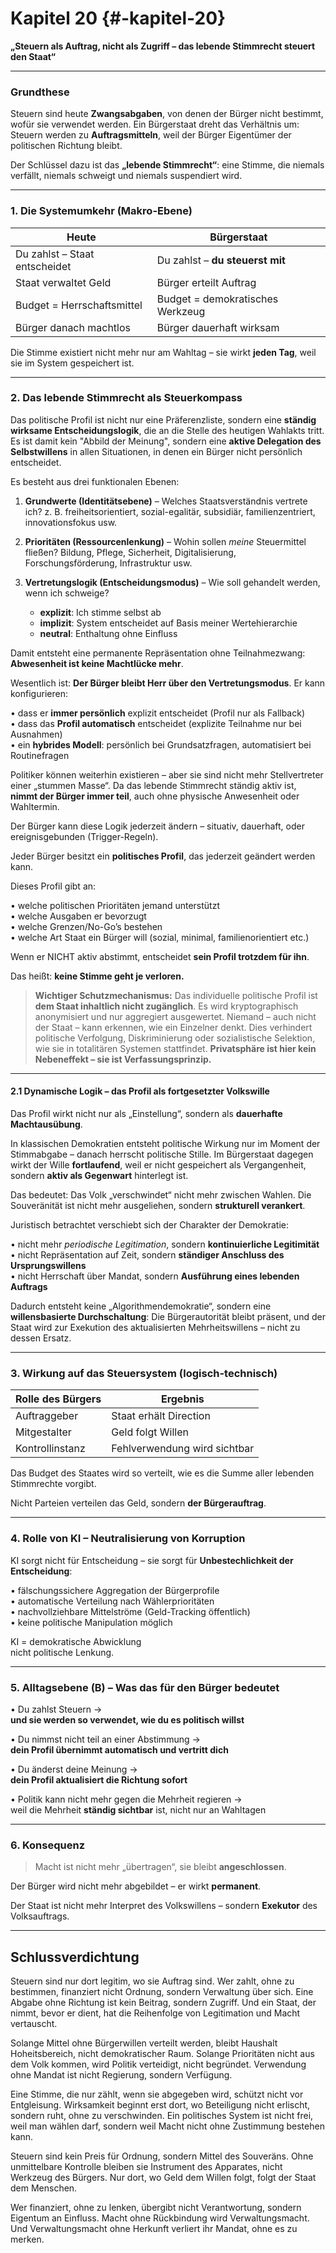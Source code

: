 # Kapitel 20 {#-kapitel-20}

**„Steuern als Auftrag, nicht als Zugriff – das lebende Stimmrecht steuert den Staat“**

---

### Grundthese

Steuern sind heute **Zwangsabgaben**, von denen der Bürger nicht bestimmt, wofür sie verwendet werden.
Ein Bürgerstaat dreht das Verhältnis um:
Steuern werden zu **Auftragsmitteln**, weil der Bürger Eigentümer der politischen Richtung bleibt.

Der Schlüssel dazu ist das
**„lebende Stimmrecht“**:
eine Stimme, die niemals verfällt, niemals schweigt und niemals suspendiert wird.

---

### 1. Die Systemumkehr (Makro-Ebene)

| Heute                         | Bürgerstaat                      |
|-------------------------------|----------------------------------|
| Du zahlst – Staat entscheidet | Du zahlst – **du steuerst mit**  |
| Staat verwaltet Geld          | Bürger erteilt Auftrag           |
| Budget = Herrschaftsmittel    | Budget = demokratisches Werkzeug |
| Bürger danach machtlos        | Bürger dauerhaft wirksam         |

Die Stimme existiert nicht mehr nur am Wahltag –
sie wirkt **jeden Tag**, weil sie im System gespeichert ist.

---

### 2. Das lebende Stimmrecht als Steuerkompass

Das politische Profil ist nicht nur eine Präferenzliste, sondern eine **ständig wirksame Entscheidungslogik**, die an
die Stelle des heutigen Wahlakts tritt. Es ist damit kein "Abbild der Meinung", sondern eine **aktive Delegation des
Selbstwillens** in allen Situationen, in denen ein Bürger nicht persönlich entscheidet.

Es besteht aus drei funktionalen Ebenen:

1. **Grundwerte (Identitätsebene)** – Welches Staatsverständnis vertrete ich?
   z. B. freiheitsorientiert, sozial-egalitär, subsidiär, familienzentriert, innovationsfokus usw.

2. **Prioritäten (Ressourcenlenkung)** – Wohin sollen *meine* Steuermittel fließen?
   Bildung, Pflege, Sicherheit, Digitalisierung, Forschungsförderung, Infrastruktur usw.

3. **Vertretungslogik (Entscheidungsmodus)** – Wie soll gehandelt werden, wenn ich schweige?

    * **explizit**: Ich stimme selbst ab
    * **implizit**: System entscheidet auf Basis meiner Wertehierarchie
    * **neutral**: Enthaltung ohne Einfluss

Damit entsteht eine permanente Repräsentation ohne Teilnahmezwang: **Abwesenheit ist keine Machtlücke mehr**.

Wesentlich ist: **Der Bürger bleibt Herr über den Vertretungsmodus**. Er kann konfigurieren:

• dass er **immer persönlich** explizit entscheidet (Profil nur als Fallback)  
• dass das **Profil automatisch** entscheidet (explizite Teilnahme nur bei Ausnahmen)  
• ein **hybrides Modell**: persönlich bei Grundsatzfragen, automatisiert bei Routinefragen

Politiker können weiterhin existieren – aber sie sind nicht mehr Stellvertreter einer „stummen Masse“.
Da das lebende Stimmrecht ständig aktiv ist, **nimmt der Bürger immer teil**, auch ohne physische Anwesenheit oder
Wahltermin.

Der Bürger kann diese Logik jederzeit ändern – situativ, dauerhaft, oder ereignisgebunden (Trigger-Regeln).

Jeder Bürger besitzt ein **politisches Profil**,
das jederzeit geändert werden kann.

Dieses Profil gibt an:

• welche politischen Prioritäten jemand unterstützt  
• welche Ausgaben er bevorzugt  
• welche Grenzen/No-Go’s bestehen  
• welche Art Staat ein Bürger will (sozial, minimal, familienorientiert etc.)

Wenn er NICHT aktiv abstimmt,
entscheidet **sein Profil trotzdem für ihn**.

Das heißt:
**keine Stimme geht je verloren.**

> **Wichtiger Schutzmechanismus:**
> Das individuelle politische Profil ist **dem Staat inhaltlich nicht zugänglich**.
> Es wird kryptographisch anonymisiert und nur aggregiert ausgewertet.
> Niemand – auch nicht der Staat – kann erkennen, wie ein Einzelner denkt.
> Dies verhindert politische Verfolgung, Diskriminierung oder sozialistische Selektion,
> wie sie in totalitären Systemen stattfindet.
> **Privatsphäre ist hier kein Nebeneffekt – sie ist Verfassungsprinzip.**

---

#### 2.1 Dynamische Logik – das Profil als fortgesetzter Volkswille

Das Profil wirkt nicht nur als „Einstellung“, sondern als **dauerhafte Machtausübung**.

In klassischen Demokratien entsteht politische Wirkung nur im Moment der Stimmabgabe – danach herrscht politische
Stille.
Im Bürgerstaat dagegen wirkt der Wille **fortlaufend**, weil er nicht gespeichert als Vergangenheit, sondern **aktiv als
Gegenwart** hinterlegt ist.

Das bedeutet: Das Volk „verschwindet“ nicht mehr zwischen Wahlen.
Die Souveränität ist nicht mehr ausgeliehen, sondern **strukturell verankert**.

Juristisch betrachtet verschiebt sich der Charakter der Demokratie:

• nicht mehr *periodische Legitimation*, sondern **kontinuierliche Legitimität**  
• nicht Repräsentation auf Zeit, sondern **ständiger Anschluss des Ursprungswillens**  
• nicht Herrschaft über Mandat, sondern **Ausführung eines lebenden Auftrags**

Dadurch entsteht keine „Algorithmendemokratie“, sondern eine **willensbasierte Durchschaltung**:
Die Bürgerautorität bleibt präsent, und der Staat wird zur Exekution des aktualisierten Mehrheitswillens – nicht zu
dessen Ersatz.

---

### 3. Wirkung auf das Steuersystem (logisch-technisch)

| Rolle des Bürgers | Ergebnis                     |
|-------------------|------------------------------|
| Auftraggeber      | Staat erhält Direction       |
| Mitgestalter      | Geld folgt Willen            |
| Kontrollinstanz   | Fehlverwendung wird sichtbar |

Das Budget des Staates wird so verteilt,
wie es die Summe aller lebenden Stimmrechte vorgibt.

Nicht Parteien verteilen das Geld,
sondern **der Bürgerauftrag**.

---

### 4. Rolle von KI – Neutralisierung von Korruption

KI sorgt nicht für Entscheidung –
sie sorgt für **Unbestechlichkeit der Entscheidung**:

• fälschungssichere Aggregation der Bürgerprofile  
• automatische Verteilung nach Wählerprioritäten  
• nachvollziehbare Mittelströme (Geld-Tracking öffentlich)  
• keine politische Manipulation möglich

KI = demokratische Abwicklung  
nicht politische Lenkung.

---

### 5. Alltagsebene (B) – Was das für den Bürger bedeutet

• Du zahlst Steuern →  
**und sie werden so verwendet, wie du es politisch willst**

• Du nimmst nicht teil an einer Abstimmung →  
**dein Profil übernimmt automatisch und vertritt dich**

• Du änderst deine Meinung →  
**dein Profil aktualisiert die Richtung sofort**

• Politik kann nicht mehr gegen die Mehrheit regieren →  
weil die Mehrheit **ständig sichtbar** ist, nicht nur an Wahltagen

---

### 6. Konsequenz

> Macht ist nicht mehr „übertragen“,
> sie bleibt **angeschlossen**.

Der Bürger wird nicht mehr abgebildet –
er wirkt **permanent**.

Der Staat ist nicht mehr Interpret des Volkswillens –
sondern **Exekutor** des Volksauftrags.

---

## **Schlussverdichtung**

Steuern sind nur dort legitim, wo sie Auftrag sind.
Wer zahlt, ohne zu bestimmen, finanziert nicht Ordnung, sondern Verwaltung über sich.
Eine Abgabe ohne Richtung ist kein Beitrag, sondern Zugriff.
Und ein Staat, der nimmt, bevor er dient, hat die Reihenfolge von Legitimation und Macht vertauscht.

Solange Mittel ohne Bürgerwillen verteilt werden, bleibt Haushalt Hoheitsbereich, nicht demokratischer Raum.
Solange Prioritäten nicht aus dem Volk kommen, wird Politik verteidigt, nicht begründet.
Verwendung ohne Mandat ist nicht Regierung, sondern Verfügung.

Eine Stimme, die nur zählt, wenn sie abgegeben wird, schützt nicht vor Entgleisung.
Wirksamkeit beginnt erst dort, wo Beteiligung nicht erlischt, sondern ruht, ohne zu verschwinden.
Ein politisches System ist nicht frei, weil man wählen darf, sondern weil Macht nicht ohne Zustimmung bestehen kann.

Steuern sind kein Preis für Ordnung, sondern Mittel des Souveräns.
Ohne unmittelbare Kontrolle bleiben sie Instrument des Apparates, nicht Werkzeug des Bürgers.
Nur dort, wo Geld dem Willen folgt, folgt der Staat dem Menschen.

Wer finanziert, ohne zu lenken, übergibt nicht Verantwortung, sondern Eigentum an Einfluss.
Macht ohne Rückbindung wird Verwaltungsmacht.
Und Verwaltungsmacht ohne Herkunft verliert ihr Mandat, ohne es zu merken.
